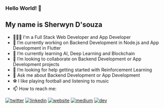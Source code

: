 ### Hello World! 👋

## My name is Sherwyn D'souza

- 🙎🏾‍♂️ I'm a Full Stack Web Developer and App Developer
- 🔭 I’m currently working on Backend Development in Node.js and App Development in Flutter
- 🌱 I’m currently learning AI, Deep Learning and Blockchain
- 👯 I’m looking to collaborate on Backend Development or App Development projects
- 🤔 I’m looking for help getting started with Reinforcement Learning
- 💬 Ask me about Backend Development or App Development
- ⚽️ I like playing football and listening to music
- 📫 How to reach me:

[1]: https://twitter.com/sherwyn_me
[2]: https://www.linkedin.com/in/sherwyn-d-souza-907441182/
[3]: https://sherwyn11.github.io
[4]: https://medium.com/@sherwyndsouza1999
[5]: https://dev.to/sherwyn11

 [![twitter](https://img.icons8.com/doodle/48/000000/twitter-circled.png)][1]
 [![linkedin](https://img.icons8.com/doodle/48/000000/linkedin-circled.png)][2]
 [![website](https://img.icons8.com/dusk/48/000000/domain.png)][3]
 [![medium](https://img.icons8.com/color/48/000000/medium-monogram.png)][4]
 [![dev](https://img.icons8.com/ios-filled/48/000000/devpost.png)][5]
